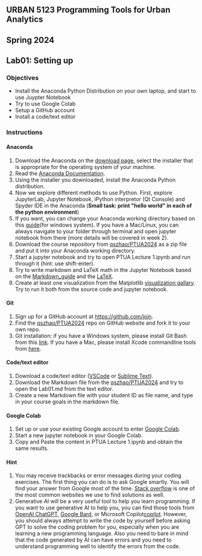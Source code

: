 ## URBAN 5123 Programming Tools for Urban Analytics
## Spring 2024
## Lab01: Setting up

### Objectives

 - Install the Anaconda Python Distribution on your own laptop, and start to use Juypter Notebook
 - Try to use Google Colab
 - Setup a GitHub account
 - Install a code/text editor

### Instructions

#### Anaconda

 1. Download the Anaconda on the [download page][anaconda], select the installer that is appropriate for the operating system of your machine.
 2. Read the [Anaconda Documentation][anaconda_doc].
 3. Using the installer you downloaded, install the Anaconda Python distribution.
 4. Now we explore different methods to use Python. First, explore JupyterLab, Jupyter Notebook, iPython interpretor (Qt Console) and Spyder IDE in the Anaconda (**Small task: print "hello world" in each of the python environment**)
 5. If you want, you can change your Anaconda working directory based on this [guide][guide](for windows system). If you have a Mac/Linux, you can always navigate to your folder through terminal and open jupyter notebook from there (more details will be covered in week 2).
 6. Download the course repository from [qszhao/PTUA2024][repo] as a zip file and put it into your Anaconda working directory.
 7. Start a jupyter notebook and try to open PTUA Lecture 1.ipynb and run through it (hint: use shift-enter). 
 8. Try to write markdown and LaTeX math in the Jupyter Notebook based on the [Markdown_guide][markdown] and the [LaTeX][LaTex_math].
 9. Create at least one visualization from the Matplotlib [visualization gallary][gallary]. Try to run it both from the source code and jupyter notebook. 

 
#### Git
 1. Sign up for a GitHub account at https://github.com/join.
 2. Find the [qszhao/PTUA2024][repo] repo on GitHub website and fork it to your own repo.
 3. Git installation: if you have a Windows system, please install Git Bash from this [link][gitbash]. If you have a Mac, please install Xcode commandline tools from [here][commandline tools].

#### Code/text editor
 1. Download a code/text editor ([VSCode][VSCode] or [Sublime Text][Sublime]).
 2. Download the Markdown file from the [qszhao/PTUA2024][repo] and try to open the Lab01.md from the text editor.
 3. Create a new Markdown file with your student ID as file name, and type in your course goals in the markdown file. 

#### Google Colab
 1. Set up or use your existing Google account to enter [Google Colab][colab].
 2. Start a new jupyter notebook in your Google Colab.
 3. Copy and Paste the content in PTUA Lecture 1.ipynb and obtain the same results.
 
#### Hint
 1. You may receive trackbacks or error messages during your coding exercises. The first thing you can do is to ask Google smartly. You will find your answer from Google most of the time. [Stack overflow][stackoverflow] is one of the most common websites we use to find solutions as well. 
 2. Generative AI will be a very useful tool to help you learn programming. If you want to use generative AI to help you, you can find those tools from [OpenAI ChatGPT][chatgpt], [Google Bard][bard], or Microsoft Copilot[copilot]. However, you should always attempt to write the code by yourself before asking GPT to solve the coding problem for you, especially when you are learning a new programming language. Also you need to bare in mind that the code generated by AI can have errors and you need to understand programming well to identify the errors from the code. 
 
[anaconda]: https://www.anaconda.com/download
[anaconda_doc]: https://docs.anaconda.com/anaconda/
[markdown]: https://www.markdownguide.org/basic-syntax/
[VScode]: https://code.visualstudio.com/
[Sublime]: https://www.sublimetext.com/download
[LaTex_math]: http://chebe163.caltech.edu/2018w/handouts/intro_to_latex.html
[repo]: https://github.com/qszhao/PTUA2020#
[colab]: https://colab.research.google.com/notebooks/welcome.ipynb?hl=en#recent=true
[gallary]: https://matplotlib.org/stable/gallery/index.html
[stackoverflow]: https://stackoverflow.com/
[guide]: https://medium.com/@shanyitan/how-to-change-the-working-directory-of-jupyter-and-jupyter-lab-on-windows-environment-bbe5a5a99f05
[gitbash]: https://git-scm.com/downloads
[commandline tools]: https://osxdaily.com/2014/02/12/install-command-line-tools-mac-os-x/
[chatgpt]:https://chat.openai.com/auth/login
[bard]:https://bard.google.com/chat
[copilot]:https://copilot.microsoft.com/